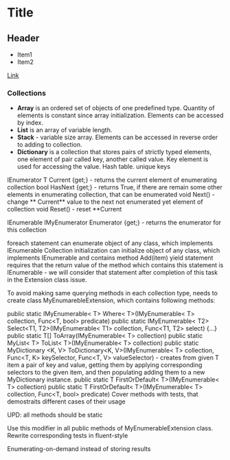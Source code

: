 # Title
## Header
* Item1
* Item2

[Link](https://guides.github.com/features/mastering-markdown/)

### Collections
 
* **Array** is an ordered set of objects of one predefined type. Quantity of elements is constant since array initialization. Elements can be accessed by index.
* **List** is an array of variable length.
* **Stack** - variable size array. Elements can be accessed in reverse order to adding to collection.
* **Dictionary** is a collection that stores pairs of strictly typed elements, one element of pair called key, another called value. Key element is used for accessing the value. Hash table. unique keys

IEnumerator
T Current {get;} - returns the current element of enumerating collection
bool HasNext {get;} - returns True, if there are remain some other elements in enumerating collection, that can be enumerated
void Next() - change ** Current** value to the next not enumerated yet element of collection
void Reset() - reset **Current
 
IEnumerable
IMyEnumerator Enumerator {get;} - returns the enumerator for this collection
 
foreach statement can enumerate object of any class, which implements IEnumerable
Collection initialization can initialize object of any class, which implements IEnumerable and contains method Add(item)
yield statement requires that the return value of the method which contains this statement is IEnumerable - we will consider that statement after completion of this task in the Extension class issue.
 
To avoid making same querying methods in each collection type, needs to create class MyEnumarebleExtension, which contains following methods:
 
public static IMyEnumerable< T> Where< T>(IMyEnumerable< T> collection, Func<T, bool> predicate)
public static IMyEnumerable< T2> Select<T1, T2>(IMyEnumerable< T1> collection, Func<T1, T2> select) {...}
public static T[] ToArray(IMyEnumerable< T> collection)
public static MyList< T> ToList< T>(IMyEnumerable< T> collection)
public static MyDictionary <K, V> ToDictionary<K, V>(IMyEnumerable< T> collection, Func<T, K> keySelector, Func<T, V> valueSelector) - creates from given T item a pair of key and value, getting them by applying corresponding selectors to the given item, and then populating adding them to a new MyDictionary instance.
public static T FirstOrDefault< T>(IMyEnumerable< T> collection)
public static T FirstOrDefault< T>(IMyEnumerable< T> collection, Func<T, bool> predicate)
Cover methods with tests, that demostraits different cases of their usage
 
UPD: all methods should be static
 
 Use this modifier in all public methods of MyEnumerableExtension class.
 Rewrite corresponding tests in fluent-style
 
 
 Enumerating-on-demand instead of storing results
